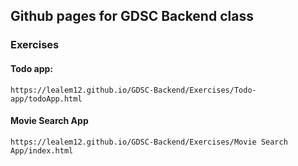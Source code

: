 ## Github pages for GDSC Backend class

### Exercises
  #### Todo app:
    https://lealem12.github.io/GDSC-Backend/Exercises/Todo-app/todoApp.html
  #### Movie Search App
    https://lealem12.github.io/GDSC-Backend/Exercises/Movie Search App/index.html
